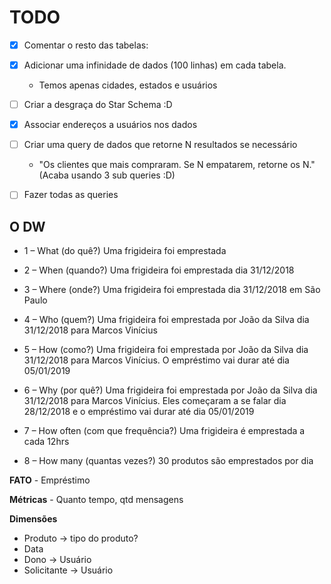 # TODO

- [x] Comentar o resto das tabelas:
- [X] Adicionar uma infinidade de dados (100 linhas) em cada tabela.
  - Temos apenas cidades, estados e usuários
- [ ] Criar a desgraça do Star Schema :D
- [X] Associar endereços a usuários nos dados
- [ ] Criar uma query de dados que retorne N resultados se necessário
  - "Os clientes que mais compraram. Se N empatarem, retorne os N." (Acaba usando 3 sub queries :D)
- [ ] Fazer todas as queries


## O DW

* 1 – What (do quê?)
Uma frigideira foi emprestada

* 2 – When (quando?)
Uma frigideira foi emprestada dia 31/12/2018

* 3 – Where (onde?)
Uma frigideira foi emprestada dia 31/12/2018 em São Paulo

* 4 – Who (quem?)
Uma frigideira foi emprestada por João da Silva dia 31/12/2018 para Marcos Vinícius

* 5 – How (como?)
Uma frigideira foi emprestada por João da Silva dia 31/12/2018 para Marcos Vinícius.
O empréstimo vai durar até dia 05/01/2019

* 6 – Why (por quê?)
Uma frigideira foi emprestada por João da Silva dia 31/12/2018 para Marcos Vinícius.
Eles começaram a se falar dia 28/12/2018 e o empréstimo vai durar até dia 05/01/2019

* 7 – How often (com que frequência?)
Uma frigideira é emprestada a cada 12hrs

* 8 – How many (quantas vezes?)
30 produtos são emprestados por dia

**FATO** - Empréstimo

**Métricas** - Quanto tempo, qtd mensagens

**Dimensões** 

- Produto -> tipo do produto?
- Data
- Dono -> Usuário
- Solicitante -> Usuário

